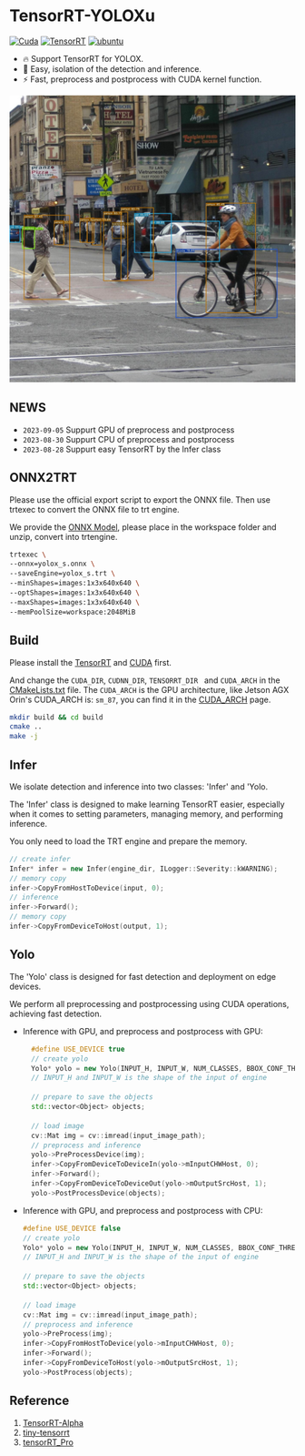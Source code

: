 # TensorRT-YOLOXu

[![Cuda](https://img.shields.io/badge/CUDA-11.4-%2376B900?logo=nvidia)](https://developer.nvidia.com/cuda-toolkit-archive)  [![TensorRT](https://img.shields.io/badge/TensorRT-8.4-%2376B900?logo=nvidia)](https://developer.nvidia.com/nvidia-tensorrt-8x-download) [![ubuntu](https://img.shields.io/badge/ubuntu-20.04-orange?logo=ubuntu
)](https://releases.ubuntu.com/18.04/)

- 🔥 Support TensorRT for YOLOX.
- 🚀 Easy, isolation of the detection and inference.
- ⚡ Fast, preprocess and postprocess with CUDA kernel function.

![street](./workspace/street_result.jpg)

## NEWS
- `2023-09-05` Suppurt GPU of preprocess and postprocess
- `2023-08-30` Suppurt CPU of preprocess and postprocess
- `2023-08-28` Suppurt easy TensorRT by the Infer class

## ONNX2TRT

Please use the official export script to export the ONNX file. Then use trtexec to convert the ONNX file to trt engine. 

We provide the [ONNX Model](https://drive.google.com/file/d/19k7AxSO0Sn84OLqCNOxBfZLp8mXUTPCh/view?usp=drive_link), please place in the workspace folder and unzip, convert into trtengine.

```sh
trtexec \
--onnx=yolox_s.onnx \
--saveEngine=yolox_s.trt \
--minShapes=images:1x3x640x640 \
--optShapes=images:1x3x640x640 \
--maxShapes=images:1x3x640x640 \
--memPoolSize=workspace:2048MiB
```

## Build

Please install the [TensorRT](https://developer.nvidia.com/nvidia-tensorrt-8x-download) and [CUDA](https://developer.nvidia.com/cuda-toolkit-archive) first.

And change the `CUDA_DIR`, `CUDNN_DIR`, `TENSORRT_DIR ` and  `CUDA_ARCH` in the [CMakeLists.txt](./CMakeLists.txt) file. The `CUDA_ARCH` is the GPU architecture, like Jetson AGX Orin's CUDA_ARCH is: `sm_87`, you can find it in the [CUDA_ARCH](https://developer.nvidia.com/cuda-gpus) page.

```sh
mkdir build && cd build
cmake ..
make -j
```
## Infer

We isolate detection and inference into two classes: 'Infer' and 'Yolo.

The 'Infer' class is designed to make learning TensorRT easier, especially when it comes to setting parameters, managing memory, and performing inference. 

You only need to load the TRT engine and prepare the memory.

```c++
// create infer
Infer* infer = new Infer(engine_dir, ILogger::Severity::kWARNING);
// memory copy 
infer->CopyFromHostToDevice(input, 0);
// inference
infer->Forward();
// memory copy 
infer->CopyFromDeviceToHost(output, 1);
```

## Yolo

The 'Yolo' class is designed for fast detection and deployment on edge devices. 

We perform all preprocessing and postprocessing using CUDA operations, achieving fast detection.

- Inference with GPU, and preprocess and postprocess with GPU:
  ```c++
    #define USE_DEVICE true
    // create yolo
    Yolo* yolo = new Yolo(INPUT_H, INPUT_W, NUM_CLASSES, BBOX_CONF_THRESH, IOU_THRESH, USE_DEVICE);
    // INPUT_H and INPUT_W is the shape of the input of engine

    // prepare to save the objects
    std::vector<Object> objects;

    // load image
    cv::Mat img = cv::imread(input_image_path);
    // preprocess and inference
    yolo->PreProcessDevice(img);
    infer->CopyFromDeviceToDeviceIn(yolo->mInputCHWHost, 0);
    infer->Forward();
    infer->CopyFromDeviceToDeviceOut(yolo->mOutputSrcHost, 1);
    yolo->PostProcessDevice(objects);
    ```

- Inference with GPU, and preprocess and postprocess with CPU:

    ```c++
    #define USE_DEVICE false
    // create yolo 
    Yolo* yolo = new Yolo(INPUT_H, INPUT_W, NUM_CLASSES, BBOX_CONF_THRESH, IOU_THRESH, USE_DEVICE);
    // INPUT_H and INPUT_W is the shape of the input of engine

    // prepare to save the objects
    std::vector<Object> objects;

    // load image
    cv::Mat img = cv::imread(input_image_path);
    // preprocess and inference
    yolo->PreProcess(img);
    infer->CopyFromHostToDevice(yolo->mInputCHWHost, 0);
    infer->Forward();
    infer->CopyFromDeviceToHost(yolo->mOutputSrcHost, 1);
    yolo->PostProcess(objects);
    ```



## Reference

1. [TensorRT-Alpha](https://github.com/FeiYull/TensorRT-Alpha)
2. [tiny-tensorrt](https://github.com/zerollzeng/tiny-tensorrt)
3. [tensorRT_Pro](https://github.com/shouxieai/tensorRT_Pro)